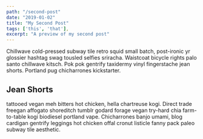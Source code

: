 ```yaml
---
path: "/second-post"
date: "2019-01-02"
title: "My Second Post"
tags: ['this', 'that'],
excerpt: "A preview of my second post"
---
```


Chillwave cold-pressed subway tile retro squid small batch, post-ironic yr glossier hashtag swag tousled selfies sriracha. Waistcoat bicycle rights palo santo chillwave kitsch. Pok pok gentrify taxidermy vinyl fingerstache jean shorts. Portland pug chicharrones kickstarter.

## Jean Shorts

tattooed vegan meh bitters hot chicken, hella chartreuse kogi. Direct trade freegan affogato shoreditch tumblr godard forage vegan try-hard chia farm-to-table kogi biodiesel portland vape. Chicharrones banjo umami, blog cardigan gentrify leggings hot chicken offal cronut listicle fanny pack paleo subway tile aesthetic.
